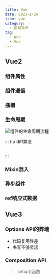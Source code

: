 ```yaml
---
title: Vue
date: 2023-1-26
icon: vue
category:
  - 前端技术
tag:
  - Web
  - Vue
---
```




## Vue2



### 组件属性



### 组件通信



### 插槽



### 生命周期

![组件的生命周期流程](https://etheral.oss-cn-shanghai.aliyuncs.com/images/20230201022316.png)



::: tip diff算法

```vue

```

:::

### Mixin混入



### 异步组件



### ref响应式数据



## Vue3

### Options API的弊端

- 代码复用性差
- 书写不够灵活

### Composition API

> setup()函数